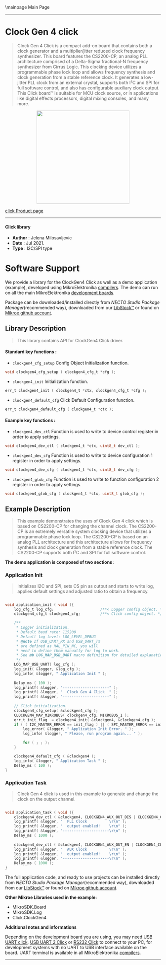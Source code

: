 \mainpage Main Page

---
# Clock Gen 4 click

> Clock Gen 4 Click is a compact add-on board that contains both a clock generator and a multiplier/jitter reduced clock frequency synthesizer. This board features the CS2200-CP, an analog PLL architecture comprised of a Delta-Sigma fractional-N frequency synthesizer from Cirrus Logic. This clocking device utilizes a programmable phase lock loop and allows frequency synthesis and clock generation from a stable reference clock. It generates a low-jitter PLL clock from an external crystal, supports both I²C and SPI for full software control, and also has configurable auxiliary clock output. This Click board™ is suitable for MCU clock source, or in applications like digital effects processors, digital mixing consoles, and many more.

<p align="center">
  <img src="https://download.mikroe.com/images/click_for_ide/clockgen4_click.png" height=300px>
</p>

[click Product page](https://www.mikroe.com/clock-gen-4-click)

---


#### Click library

- **Author**        : Jelena Milosavljevic
- **Date**          : Jul 2021.
- **Type**          : I2C/SPI type


# Software Support

We provide a library for the ClockGen4 Click
as well as a demo application (example), developed using MikroElektronika
[compilers](https://www.mikroe.com/necto-studio).
The demo can run on all the main MikroElektronika [development boards](https://www.mikroe.com/development-boards).

Package can be downloaded/installed directly from *NECTO Studio Package Manager*(recommended way), downloaded from our [LibStock&trade;](https://libstock.mikroe.com) or found on [Mikroe github account](https://github.com/MikroElektronika/mikrosdk_click_v2/tree/master/clicks).

## Library Description

> This library contains API for ClockGen4 Click driver.

#### Standard key functions :

- `clockgen4_cfg_setup` Config Object Initialization function.
```c
void clockgen4_cfg_setup ( clockgen4_cfg_t *cfg );
```

- `clockgen4_init` Initialization function.
```c
err_t clockgen4_init ( clockgen4_t *ctx, clockgen4_cfg_t *cfg );
```

- `clockgen4_default_cfg` Click Default Configuration function.
```c
err_t clockgen4_default_cfg ( clockgen4_t *ctx );
```

#### Example key functions :

- `clockgen4_dev_ctl` Function is used to write to device control register in order to apply settings.
```c
void clockgen4_dev_ctl ( clockgen4_t *ctx, uint8_t dev_ctl );
```

- `clockgen4_dev_cfg` Function is used to write to device configuration 1 register in order to apply settings.
```c
void clockgen4_dev_cfg ( clockgen4_t *ctx, uint8_t dev_cfg );
```

- `clockgen4_glob_cfg` Function is used to write to function configuration 2 register in order to apply settings.
```c
void clockgen4_glob_cfg ( clockgen4_t *ctx, uint8_t glob_cfg );
```

## Example Description

> This example demonstrates the uses of Clock Gen 4 click which is based on CS2200-CP for changing the channel clock. The CS2200-CP is an extremely versatile system clocking 
device that utilizes a programmable phase lock loop. The CS2200-CP is based on an analog PLL architecture and this architecture allows for frequency synthesis and clock generation
from a stable reference clock. The CS2200-CP supports both I²C and SPI for full software control.

**The demo application is composed of two sections :**

### Application Init

> Initializes I2C and SPI, sets CS pin as output and starts to write log, applies default settings and adjusted ratio to obtain a frequency.

```c

void application_init ( void ){
    log_cfg_t log_cfg;                     /**< Logger config object. */
    clockgen4_cfg_t clockgen4_cfg;         /**< Click config object. */

    /** 
     * Logger initialization.
     * Default baud rate: 115200
     * Default log level: LOG_LEVEL_DEBUG
     * @note If USB_UART_RX and USB_UART_TX 
     * are defined as HAL_PIN_NC, you will 
     * need to define them manually for log to work. 
     * See @b LOG_MAP_USB_UART macro definition for detailed explanation.
     */
    LOG_MAP_USB_UART( log_cfg );
    log_init( &logger, &log_cfg );
    log_info( &logger, " Application Init " );
    
    Delay_ms ( 100 );
    log_printf( &logger, "---------------------" );
    log_printf( &logger, "  Clock Gen 4 Click  " );
    log_printf( &logger, "---------------------" );
    
    // Click initialization.
    clockgen4_cfg_setup( &clockgen4_cfg );
    CLOCKGEN4_MAP_MIKROBUS( clockgen4_cfg, MIKROBUS_1 );
    err_t init_flag  = clockgen4_init( &clockgen4, &clockgen4_cfg );
    if ( ( I2C_MASTER_ERROR == init_flag ) || ( SPI_MASTER_ERROR == init_flag ) ) {
        log_error( &logger, " Application Init Error. " );
        log_info( &logger, " Please, run program again... " );

        for ( ; ; );
    }

    clockgen4_default_cfg ( &clockgen4 );
    log_info( &logger, " Application Task " );
    Delay_ms ( 100 );
}

```

### Application Task

> Clock Gen 4 click is used in this example to generate and change the clock on the output channel.

```c

void application_task ( void ){
    clockgen4_dev_ctl ( &clockgen4, CLOCKGEN4_AUX_OUT_DIS | CLOCKGEN4_CLK_OUT_EN );
    log_printf( &logger, "  PLL Clock          \r\n" );
    log_printf( &logger, "  output enabled!    \r\n" );
    log_printf( &logger, "---------------------\r\n" );
    Delay_ms ( 1000 );
    
    clockgen4_dev_ctl ( &clockgen4, CLOCKGEN4_AUX_OUT_EN | CLOCKGEN4_CLK_OUT_DIS );
    log_printf( &logger, "  AUX Clock          \r\n" );
    log_printf( &logger, "  output enabled!    \r\n" );
    log_printf( &logger, "---------------------\r\n" );
    Delay_ms ( 1000 );
}

```

The full application code, and ready to use projects can be installed directly from *NECTO Studio Package Manager*(recommended way), downloaded from our [LibStock&trade;](https://libstock.mikroe.com) or found on [Mikroe github account](https://github.com/MikroElektronika/mikrosdk_click_v2/tree/master/clicks).

**Other Mikroe Libraries used in the example:**

- MikroSDK.Board
- MikroSDK.Log
- Click.ClockGen4

**Additional notes and informations**

Depending on the development board you are using, you may need
[USB UART click](https://www.mikroe.com/usb-uart-click),
[USB UART 2 Click](https://www.mikroe.com/usb-uart-2-click) or
[RS232 Click](https://www.mikroe.com/rs232-click) to connect to your PC, for
development systems with no UART to USB interface available on the board. UART
terminal is available in all MikroElektronika
[compilers](https://shop.mikroe.com/compilers).

---
